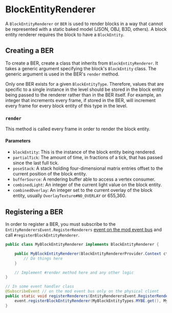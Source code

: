# BlockEntityRenderer

A `BlockEntityRenderer` or `BER` is used to render blocks in a way that cannot be represented with a static baked model (JSON, OBJ, B3D, others). A block entity renderer requires the block to have a `BlockEntity`.

## Creating a BER

To create a BER, create a class that inherits from `BlockEntityRenderer`. It takes a generic argument specifying the block's `BlockEntity` class. The generic argument is used in the BER's `render` method.

Only one BER exists for a given `BlockEntityType`. Therefore, values that are specific to a single instance in the level should be stored in the block entity being passed to the renderer rather than in the BER itself. For example, an integer that increments every frame, if stored in the BER, will increment every frame for every block entity of this type in the level.

### `render`

This method is called every frame in order to render the block entity. 

#### Parameters
- `blockEntity`: This is the instance of the block entity being rendered.
- `partialTick`: The amount of time, in fractions of a tick, that has passed since the last full tick.
- `poseStack`: A stack holding four-dimensional matrix entries offset to the current position of the block entity.
- `bufferSource`: A rendering buffer able to access a vertex consumer.
- `combinedLight`: An integer of the current light value on the block entity.
- `combinedOverlay`: An integer set to the current overlay of the block entity, usually `OverlayTexture#NO_OVERLAY` or 655,360.

## Registering a BER

In order to register a BER, you must subscribe to the `EntityRenderersEvent.RegisterRenderers` [event on the mod event bus][event] and call `#registerBlockEntityRenderer`.

```java
public class MyBlockEntityRenderer implements BlockEntityRenderer {

    public MyBlockEntityRenderer(BlockEntityRendererProvider.Context ctx) {
        // Do things here
    }

    // Implement #render method here and any other logic
}

// In some event handler class
@SubscribeEvent // on the mod event bus only on the physical client
public static void registerRenderers(EntityRenderersEvent.RegisterRenderers event) {
    event.registerBlockEntityRenderer(MyBlockEntityTypes.MYBE.get(), MyBlockEntityRenderer::new);
}
```

[event]: ../concepts/events.md#registering-an-event-handler
